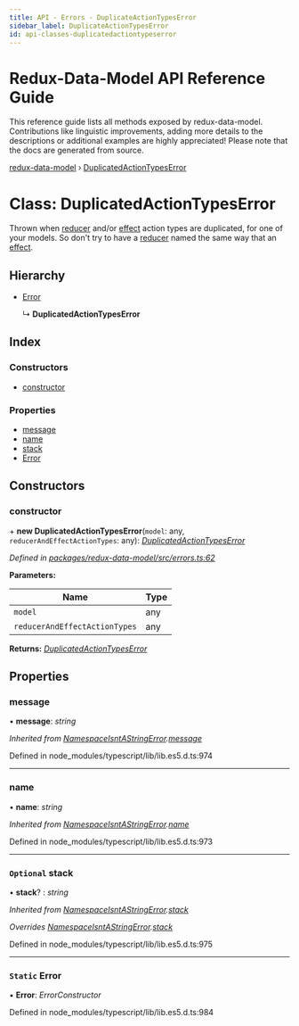 ```yaml
---
title: API - Errors - DuplicateActionTypesError
sidebar_label: DuplicateActionTypesError
id: api-classes-duplicatedactiontypeserror
---
```


# Redux-Data-Model API Reference Guide

This reference guide lists all methods exposed by redux-data-model. Contributions like linguistic improvements, adding
more details to the descriptions or additional examples are highly appreciated! Please note that the docs are
generated from source.

[redux-data-model](../README.md) › [DuplicatedActionTypesError](duplicatedactiontypeserror.md)

# Class: DuplicatedActionTypesError

Thrown when [reducer](../interfaces/modeloptions.md#optional-reducers) and/or [effect](../interfaces/modeloptions.md#optional-effects) action types
 are duplicated, for one of your models. So don't try to have a [reducer](../interfaces/modeloptions.md#optional-reducers)
 named the same way that an [effect](../interfaces/modeloptions.md#optional-effects).

## Hierarchy

* [Error](namespaceisntastringerror.md#static-error)

  ↳ **DuplicatedActionTypesError**

## Index

### Constructors

* [constructor](duplicatedactiontypeserror.md#constructor)

### Properties

* [message](duplicatedactiontypeserror.md#message)
* [name](duplicatedactiontypeserror.md#name)
* [stack](duplicatedactiontypeserror.md#optional-stack)
* [Error](duplicatedactiontypeserror.md#static-error)

## Constructors

###  constructor

\+ **new DuplicatedActionTypesError**(`model`: any, `reducerAndEffectActionTypes`: any): *[DuplicatedActionTypesError](duplicatedactiontypeserror.md)*

*Defined in [packages/redux-data-model/src/errors.ts:62](https://github.com/kayak/redux-data-model/blob/1e00ebf/packages/redux-data-model/src/errors.ts#L62)*

**Parameters:**

Name | Type |
------ | ------ |
`model` | any |
`reducerAndEffectActionTypes` | any |

**Returns:** *[DuplicatedActionTypesError](duplicatedactiontypeserror.md)*

## Properties

###  message

• **message**: *string*

*Inherited from [NamespaceIsntAStringError](namespaceisntastringerror.md).[message](namespaceisntastringerror.md#message)*

Defined in node_modules/typescript/lib/lib.es5.d.ts:974

___

###  name

• **name**: *string*

*Inherited from [NamespaceIsntAStringError](namespaceisntastringerror.md).[name](namespaceisntastringerror.md#name)*

Defined in node_modules/typescript/lib/lib.es5.d.ts:973

___

### `Optional` stack

• **stack**? : *string*

*Inherited from [NamespaceIsntAStringError](namespaceisntastringerror.md).[stack](namespaceisntastringerror.md#optional-stack)*

*Overrides [NamespaceIsntAStringError](namespaceisntastringerror.md).[stack](namespaceisntastringerror.md#optional-stack)*

Defined in node_modules/typescript/lib/lib.es5.d.ts:975

___

### `Static` Error

▪ **Error**: *ErrorConstructor*

Defined in node_modules/typescript/lib/lib.es5.d.ts:984
